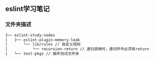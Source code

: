 ## eslint学习笔记

### 文件夹描述

```txt
├── eslint-study-nodes
|   ├── eslint-plugin-memory-leak
|       └── lib/rules // 自定义规则
|           └── recursion-return // 递归调用时，递归环中必须有return
|   └── test-pkgs // 插件测试文件夹
```

